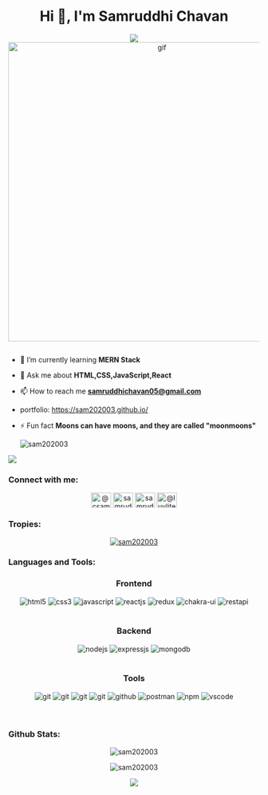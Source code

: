 

<h1 align="center">Hi 👋, I'm Samruddhi Chavan</h1>
<p align="center" height="300px">
  <a href="https://github.com/DenverCoder1/readme-typing-svg">
   <div align="center">
 <img src="https://readme-typing-svg.herokuapp.com/?lines=Aspiring+Full+Stack+Web+Developer;An+Enthusiast;Life-Long+Learner&color=cyan&center=true" />
</div>
 <div align="center">
<img width="600" src="https://miro.medium.com/max/1400/1*qdAW1TjCN57h1lbuuzvchg.gif" alt="gif"/>
</div>
    


<p align="left"> <a href="https://twitter.com/" target="blank"><img src="https://img.shields.io/twitter/follow/?logo=twitter&style=for-the-badge" alt="" /></a> </p>

- 🌱 I’m currently learning **MERN Stack**

- 💬 Ask me about **HTML,CSS,JavaScript,React**

- 📫 How to reach me **samruddhichavan05@gmail.com**
- portfolio:   https://sam202003.github.io/
- ⚡ Fun fact **Moons can have moons, and they are called "moonmoons"**
    <p align="left"> <img src="https://komarev.com/ghpvc/?username=sam202003&label=Profile%20views&color=0e75b6&style=flat" alt="sam202003" /> </p>
<img src="https://user-images.githubusercontent.com/73097560/115834477-dbab4500-a447-11eb-908a-139a6edaec5c.gif"> 
<h3 align="left">Connect with me:</h3>
<p align="center">
<a href="https://codepen.io/@csam202003" target="blank"><img align="center" src="https://raw.githubusercontent.com/rahuldkjain/github-profile-readme-generator/master/src/images/icons/Social/codepen.svg" alt="@csam202003" height="30" width="40" /></a>
<a href="https://codesandbox.com/samruddhi chavan" target="blank"><img align="center" src="https://raw.githubusercontent.com/rahuldkjain/github-profile-readme-generator/master/src/images/icons/Social/codesandbox.svg" alt="samruddhi chavan" height="30" width="40" /></a>
<a href="https://fb.com/samruddhi chavan" target="blank"><img align="center" src="https://raw.githubusercontent.com/rahuldkjain/github-profile-readme-generator/master/src/images/icons/Social/facebook.svg" alt="samruddhi chavan" height="30" width="40" /></a>
<a href="https://instagram.com/@luvlite" target="blank"><img align="center" src="https://raw.githubusercontent.com/rahuldkjain/github-profile-readme-generator/master/src/images/icons/Social/instagram.svg" alt="@luvlite" height="30" width="40" /></a>
</p>
    <h3>Tropies:</h3>
<p align="center" > <a href="https://github.com/ryo-ma/github-profile-trophy"><img src="https://github-profile-trophy.vercel.app/?username=sam202003" alt="sam202003" /></a> </p> 
<h3 align="left">Languages and Tools:</h3>
 <div align="center"><h3 align="center">Frontend</h3>
   <img src="https://img.shields.io/badge/html5-%23E34F26.svg?style=for-the-badge&logo=html5&logoColor=white" align="center" alt="html5">
   <img src = "https://img.shields.io/badge/css3-%231572B6.svg?style=for-the-badge&logo=css3&logoColor=white" align="center" alt="css3">
   <img src ="https://img.shields.io/badge/javascript-%23323330.svg?style=for-the-badge&logo=javascript&logoColor=%23F7DF1E" align="center" alt="javascript">
   <img src="https://img.shields.io/badge/React-20232A?style=for-the-badge&logo=react&logoColor=61DAFB"  align="center" alt="reactjs" />
   <img src="https://img.shields.io/badge/Redux-593D88?style=for-the-badge&logo=redux&logoColor=white"  align="center" alt="redux" />
   <img src = "https://img.shields.io/badge/chakra ui-%234ED1C5.svg?style=for-the-badge&logo=chakraui&logoColor=white" align="center" alt="chakra-ui"/>
   <img src="https://img.shields.io/badge/rest api-%23000000.svg?style=for-the-badge&logo=flask&logoColor=white" align="center" alt="restapi"/>  
 </div>

 <br/>

 <div align="center"><h3 align="center">Backend</h3> 
   <img src="https://img.shields.io/badge/Node.js-339933?style=for-the-badge&logo=nodedotjs&logoColor=white" align="center" alt="nodejs" />
   <img src="https://img.shields.io/badge/Express.js-000000?style=for-the-badge&logo=express&logoColor=white" align="center" alt="expressjs"/>
   <img src="https://img.shields.io/badge/MongoDB-4EA94B?style=for-the-badge&logo=mongodb&logoColor=white" align="center" alt="mongodb"/>
 </div>

 <br/>

<div align="center"><h3 align="center">Tools</h3> 
   <img src="https://img.shields.io/badge/heroku-%23430098.svg?style=for-the-badge&logo=heroku&logoColor=white" align="center" alt="git"/>
   <img src="https://img.shields.io/badge/netlify-%23000000.svg?style=for-the-badge&logo=netlify&logoColor=#00C7B7" align="center" alt="git"/>
   <img src="https://img.shields.io/badge/vercel-%23000000.svg?style=for-the-badge&logo=vercel&logoColor=whit" align="center" alt="git"/>
   <img src="https://img.shields.io/badge/Git-f44d27?style=for-the-badge&logo=git&logoColor=white"  align="center" alt="git"/>
   <img src="https://img.shields.io/badge/GitHub-100000?style=for-the-badge&logo=github&logoColor=white"  align="center" alt="github"/>
   <img src ="https://img.shields.io/badge/Postman-FF6C37?style=for-the-badge&logo=postman&logoColor=white" align="center" alt="postman">
   <img src = "https://img.shields.io/badge/NPM-%23000000.svg?style=for-the-badge&logo=npm&logoColor=white" align="center" alt="npm">
   <img src="https://img.shields.io/badge/Visual%20Studio-5C2D91.svg?style=for-the-badge&logo=visual-studio&logoColor=white"  align="center" alt="vscode"/>
   <br/>
   <br/>
 </div> 
</div>

<br/>

<h3>Github Stats:</h3>


<p align="center"><img align="center" src="https://github-readme-stats.vercel.app/api?username=Sam202003&show_icons=true&locale=en" alt="sam202003" /></p> 

<p align="center"><img align="center" src="https://github-readme-streak-stats.herokuapp.com/?user=Sam202003" alt="sam202003" /></p>
<p align="center">
<!--   <img  src="https://raw.githubusercontent.com/sam202003/sam202003/output/github-contribution-grid-snake.svg">
  </p> -->


<p align="center">
  <img  src="https://raw.githubusercontent.com/Trilokia/Trilokia/379277808c61ef204768a61bbc5d25bc7798ccf1/bottom_header.svg">
  </p>
